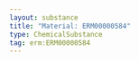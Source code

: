 ```yaml
---
layout: substance
title: "Material: ERM00000584"
type: ChemicalSubstance
tag: erm:ERM00000584
---
```

